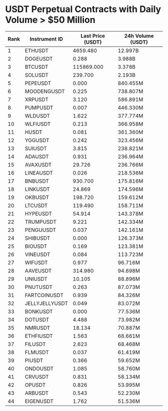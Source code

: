 # USDT Perpetual Contracts with Daily Volume > $50 Million

| Rank | Instrument ID | Last Price (USDT) | 24h Volume (USDT) |
|------|---------------|-------------------|-------------------|
| 1 | ETHUSDT | 4659.480 | 12.997B |
| 2 | DOGEUSDT | 0.288 | 3.988B |
| 3 | BTCUSDT | 115869.000 | 3.378B |
| 4 | SOLUSDT | 239.700 | 2.193B |
| 5 | PEPEUSDT | 0.000 | 840.455M |
| 6 | MOODENGUSDT | 0.225 | 738.807M |
| 7 | XRPUSDT | 3.120 | 586.891M |
| 8 | PUMPUSDT | 0.007 | 446.330M |
| 9 | WLDUSDT | 1.622 | 377.774M |
| 10 | WLFIUSDT | 0.213 | 366.958M |
| 11 | HUSDT | 0.081 | 361.360M |
| 12 | YGGUSDT | 0.242 | 323.456M |
| 13 | SUIUSDT | 3.815 | 238.821M |
| 14 | ADAUSDT | 0.931 | 236.964M |
| 15 | AVAXUSDT | 29.726 | 236.766M |
| 16 | LINEAUSDT | 0.026 | 218.536M |
| 17 | BNBUSDT | 930.700 | 175.816M |
| 18 | LINKUSDT | 24.869 | 174.596M |
| 19 | OKBUSDT | 198.720 | 159.612M |
| 20 | LTCUSDT | 119.490 | 158.711M |
| 21 | HYPEUSDT | 54.914 | 143.378M |
| 22 | TRUMPUSDT | 9.221 | 142.334M |
| 23 | PENGUUSDT | 0.037 | 142.161M |
| 24 | SHIBUSDT | 0.000 | 126.373M |
| 25 | BIOUSDT | 0.169 | 123.381M |
| 26 | VINEUSDT | 0.084 | 113.723M |
| 27 | WIFUSDT | 0.977 | 96.716M |
| 28 | AAVEUSDT | 314.980 | 94.698M |
| 29 | UNIUSDT | 10.105 | 88.896M |
| 30 | PNUTUSDT | 0.263 | 87.073M |
| 31 | FARTCOINUSDT | 0.939 | 84.326M |
| 32 | JELLYJELLYUSDT | 0.049 | 83.072M |
| 33 | BONKUSDT | 0.000 | 77.536M |
| 34 | DOTUSDT | 4.488 | 73.982M |
| 35 | NMRUSDT | 18.134 | 70.887M |
| 36 | ETHFIUSDT | 1.563 | 68.661M |
| 37 | FILUSDT | 2.623 | 68.468M |
| 38 | FLMUSDT | 0.037 | 61.419M |
| 39 | PIUSDT | 0.366 | 59.652M |
| 40 | ONDOUSDT | 1.085 | 58.760M |
| 41 | CRVUSDT | 0.831 | 58.134M |
| 42 | OPUSDT | 0.826 | 53.995M |
| 43 | ARBUSDT | 0.543 | 52.230M |
| 44 | EIGENUSDT | 1.762 | 51.536M |
